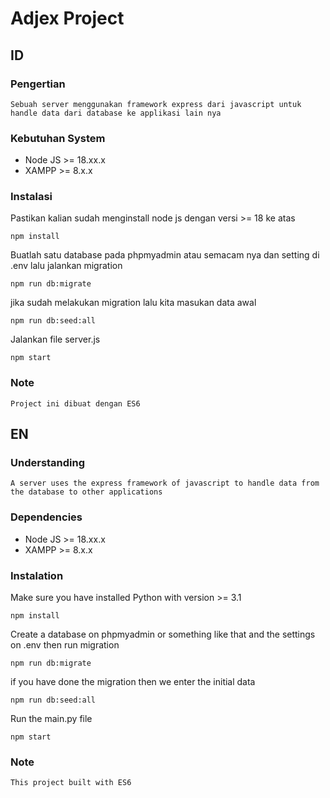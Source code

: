 # Adjex Project

## ID

### Pengertian

    Sebuah server menggunakan framework express dari javascript untuk handle data dari database ke applikasi lain nya

### Kebutuhan System

- Node JS >= 18.xx.x
- XAMPP >= 8.x.x

### Instalasi

Pastikan kalian sudah menginstall node js dengan versi >= 18 ke atas

    npm install

Buatlah satu database pada phpmyadmin atau semacam nya dan setting di .env lalu jalankan migration

    npm run db:migrate

jika sudah melakukan migration lalu kita masukan data awal

    npm run db:seed:all

Jalankan file server.js

    npm start

### Note

    Project ini dibuat dengan ES6

## EN

### Understanding

    A server uses the express framework of javascript to handle data from the database to other applications

### Dependencies

- Node JS >= 18.xx.x
- XAMPP >= 8.x.x

### Instalation

Make sure you have installed Python with version >= 3.1

    npm install

Create a database on phpmyadmin or something like that and the settings on .env then run migration

    npm run db:migrate

if you have done the migration then we enter the initial data

    npm run db:seed:all

Run the main.py file

    npm start

### Note

    This project built with ES6
